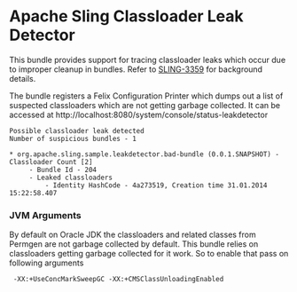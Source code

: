 Apache Sling Classloader Leak Detector
======================================

This bundle provides support for tracing classloader leaks which occur due to
improper cleanup in bundles. Refer to [SLING-3359][1] for background details.

The bundle registers a Felix Configuration Printer which dumps out a list of
suspected classloaders which are not getting garbage collected.
It can be accessed at http://localhost:8080/system/console/status-leakdetector

    Possible classloader leak detected
    Number of suspicious bundles - 1

    * org.apache.sling.sample.leakdetector.bad-bundle (0.0.1.SNAPSHOT) - Classloader Count [2]
         - Bundle Id - 204
         - Leaked classloaders
             - Identity HashCode - 4a273519, Creation time 31.01.2014 15:22:58.407

### JVM Arguments

 By default on Oracle JDK the classloaders and related classes from Permgen are
 not garbage collected by default. This bundle relies on classloaders getting
 garbage collected for it work. So to enable that pass on following arguments

     -XX:+UseConcMarkSweepGC -XX:+CMSClassUnloadingEnabled

[1]: https://issues.apache.org/jira/browse/SLING-3359
